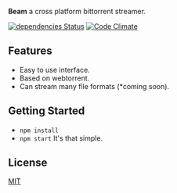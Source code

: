 **Beam** a cross platform bittorrent streamer.

[![dependencies Status](https://david-dm.org/chrisburland/beam/status.svg)](https://david-dm.org/chrisburland/beam)
[![Code Climate](https://codeclimate.com/github/chrisburland/beam/badges/gpa.svg)](https://codeclimate.com/github/chrisburland/beam)

## Features
* Easy to use interface.
* Based on webtorrent.
* Can stream many file formats (*coming soon).

## Getting Started
* `npm install`
* `npm start`
It's that simple.

## License
[MIT](https://github.com/chrisburland/beam/blob/master/LICENSE)